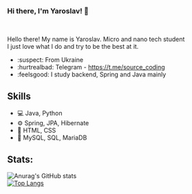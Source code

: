 ### Hi there, I'm Yaroslav! 👋
<br />

Hello there! My name is Yaroslav. Micro and nano tech student <br />
I just love what I do and try to be the best at it.

- :suspect: From Ukraine
- :hurtrealbad: Telegram - https://t.me/source_coding
- :feelsgood: I study backend, Spring and Java mainly

## Skills
- :computer: Java, Python
- ⚙️ Spring, JPA, Hibernate
- :art: HTML, CSS
- :floppy_disk: MySQL, SQL, MariaDB

## Stats:  

![Anurag's GitHub stats](https://github-readme-stats.vercel.app/api?username=Serwios)
<br />
[![Top Langs](https://github-readme-stats.vercel.app/api/top-langs/?username=serwios&layout=compact)](https://github.com/serwios/github-readme-stats)


